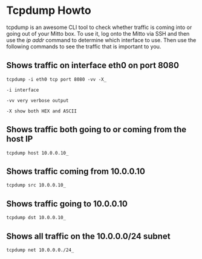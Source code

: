 # Tcpdump Howto  
  
tcpdump is an awesome CLI tool to check whether traffic is coming into or going out of your Mitto box. To use it, log onto the Mitto via SSH and then use the *ip addr* command to determine which interface to use. Then use the following commands to see the traffic that is important to you.  


## Shows traffic on interface eth0 on port 8080

	tcpdump -i eth0 tcp port 8080 -vv -X_

	-i interface

	-vv very verbose output

	-X show both HEX and ASCII

## Shows traffic both going to or coming from the host IP

	tcpdump host 10.0.0.10_

## Shows traffic coming from 10.0.0.10

	tcpdump src 10.0.0.10_

## Shows traffic going to 10.0.0.10
	
	tcpdump dst 10.0.0.10_

## Shows all traffic on the 10.0.0.0/24 subnet

	tcpdump net 10.0.0.0./24_

